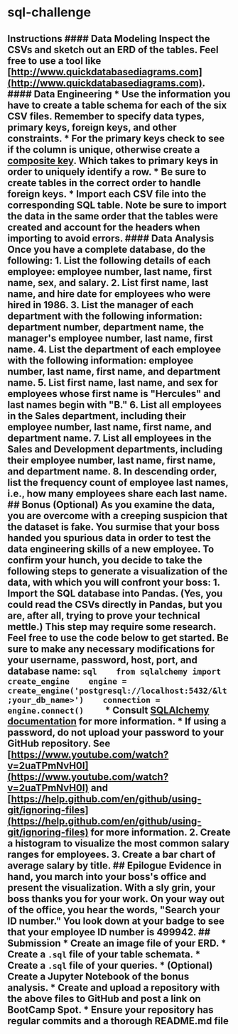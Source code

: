 # sql-challenge
## Instructions  #### Data Modeling  Inspect the CSVs and sketch out an ERD of the tables. Feel free to use a tool like [http://www.quickdatabasediagrams.com](http://www.quickdatabasediagrams.com).  #### Data Engineering  * Use the information you have to create a table schema for each of the six CSV files. Remember to specify data types, primary keys, foreign keys, and other constraints.    * For the primary keys check to see if the column is unique, otherwise create a [composite key](https://en.wikipedia.org/wiki/Compound_key). Which takes to primary keys in order to uniquely identify a row.   * Be sure to create tables in the correct order to handle foreign keys.  * Import each CSV file into the corresponding SQL table. **Note** be sure to import the data in the same order that the tables were created and account for the headers when importing to avoid errors.  #### Data Analysis  Once you have a complete database, do the following:  1. List the following details of each employee: employee number, last name, first name, sex, and salary.  2. List first name, last name, and hire date for employees who were hired in 1986.  3. List the manager of each department with the following information: department number, department name, the manager's employee number, last name, first name.  4. List the department of each employee with the following information: employee number, last name, first name, and department name.  5. List first name, last name, and sex for employees whose first name is "Hercules" and last names begin with "B."  6. List all employees in the Sales department, including their employee number, last name, first name, and department name.  7. List all employees in the Sales and Development departments, including their employee number, last name, first name, and department name.  8. In descending order, list the frequency count of employee last names, i.e., how many employees share each last name.  ## Bonus (Optional)  As you examine the data, you are overcome with a creeping suspicion that the dataset is fake. You surmise that your boss handed you spurious data in order to test the data engineering skills of a new employee. To confirm your hunch, you decide to take the following steps to generate a visualization of the data, with which you will confront your boss:  1. Import the SQL database into Pandas. (Yes, you could read the CSVs directly in Pandas, but you are, after all, trying to prove your technical mettle.) This step may require some research. Feel free to use the code below to get started. Be sure to make any necessary modifications for your username, password, host, port, and database name:     ```sql    from sqlalchemy import create_engine    engine = create_engine('postgresql://localhost:5432/&lt;your_db_name>')    connection = engine.connect()    ```  * Consult [SQLAlchemy documentation](https://docs.sqlalchemy.org/en/latest/core/engines.html#postgresql) for more information.  * If using a password, do not upload your password to your GitHub repository. See [https://www.youtube.com/watch?v=2uaTPmNvH0I](https://www.youtube.com/watch?v=2uaTPmNvH0I) and [https://help.github.com/en/github/using-git/ignoring-files](https://help.github.com/en/github/using-git/ignoring-files) for more information.  2. Create a histogram to visualize the most common salary ranges for employees.  3. Create a bar chart of average salary by title.  ## Epilogue  Evidence in hand, you march into your boss's office and present the visualization. With a sly grin, your boss thanks you for your work. On your way out of the office, you hear the words, "Search your ID number." You look down at your badge to see that your employee ID number is 499942.  ## Submission  * Create an image file of your ERD.  * Create a `.sql` file of your table schemata.  * Create a `.sql` file of your queries.  * (Optional) Create a Jupyter Notebook of the bonus analysis.  * Create and upload a repository with the above files to GitHub and post a link on BootCamp Spot.  * Ensure your repository has regular commits and a thorough README.md file
